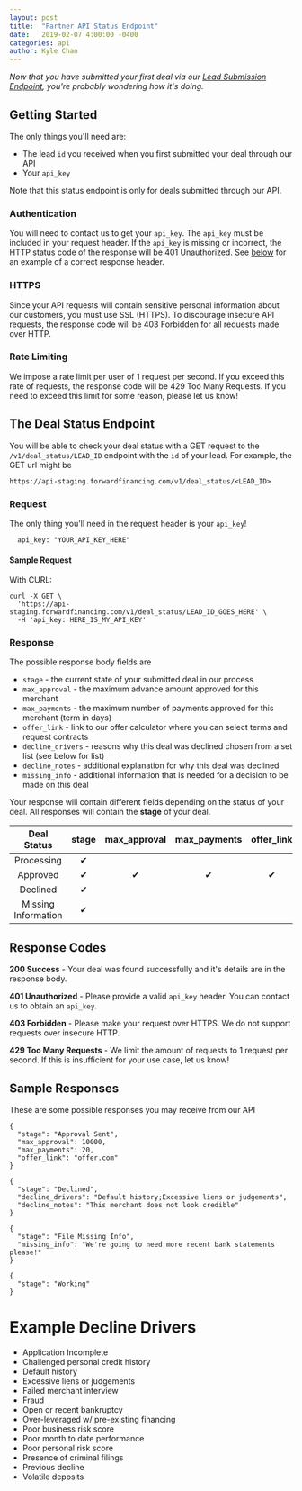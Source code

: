 ```yaml
---
layout: post
title:  "Partner API Status Endpoint"
date:   2019-02-07 4:00:00 -0400
categories: api
author: Kyle Chan
---
```


*Now that you have submitted your first deal via our [Lead Submission Endpoint](http://tech.forwardfinancing.com/api/2017/03/07/using-our-lead-submissions-api.html),
you're probably wondering how it's doing.*

## Getting Started
The only things you'll need are: 
- The lead `id` you received when you first submitted your deal through our API 
- Your `api_key`

Note that this status endpoint is only for deals submitted through our API.

### Authentication

You will need to contact us to get your `api_key`. The `api_key` must be included
in your request header. If the `api_key` is missing or incorrect, 
the HTTP status code of the response will be 401
Unauthorized. See [below](#request) for an example of a correct response header.

### HTTPS

Since your API requests will contain sensitive personal information about our
customers, you must use SSL (HTTPS). To discourage insecure API requests,
the response code will be 403 Forbidden for all requests made over HTTP.

### Rate Limiting

We impose a rate limit per user of 1 request per second. If you exceed this rate
of requests, the response code will be 429 Too Many Requests. If you need to
exceed this limit for some reason, please let us know!

## The Deal Status Endpoint

You will be able to check your deal status with a GET request to the `/v1/deal_status/LEAD_ID` 
endpoint with the `id` of your lead.
For example, the GET url might be

`https://api-staging.forwardfinancing.com/v1/deal_status/<LEAD_ID>`

### Request

The only thing you'll need in the request header is your `api_key`!

```
  api_key: "YOUR_API_KEY_HERE"  
```

#### Sample Request
With CURL: 
```
curl -X GET \
  'https://api-staging.forwardfinancing.com/v1/deal_status/LEAD_ID_GOES_HERE' \
  -H 'api_key: HERE_IS_MY_API_KEY'
```

### Response
The possible response body fields are 
- `stage` - the current state of your submitted deal in our process 
- `max_approval` - the maximum advance amount approved for this merchant
- `max_payments` - the maximum number of payments approved for this merchant (term in days)
- `offer_link` - link to our offer calculator where you can select terms and request contracts
- `decline_drivers` - reasons why this deal was declined chosen from a set list (see below for list)
- `decline_notes` - additional explanation for why this deal was declined 
- `missing_info` - additional information that is needed for a decision to  be made on this deal

Your response will contain different fields depending on the status of your deal.
All responses will contain the **stage** of your deal.

|**Deal Status**|stage  | max_approval   | max_payments  | offer_link  | decline_drivers  | decline_notes  | missing_info |
|:-:|:-:|:-:|:-:|:-:|:-:|:-:|:-:|
| Processing | ✔ |  |  |   |   |   |   |
| Approved  | ✔ | ✔ | ✔ | ✔ |   |   |   |
| Declined  | ✔ |   |   |   | ✔ | ✔ |   |
| Missing Information  | ✔ |   |   |   |   |   | ✔ |

## Response Codes
**200 Success** - Your deal was found successfully and it's details are in the response body.
 
**401 Unauthorized** - Please provide a valid `api_key` header. You can contact us to obtain an `api_key`.

**403 Forbidden** - Please make your request over HTTPS. We do not support requests over insecure HTTP.

**429 Too Many Requests** - We limit the amount of requests to  1 request per second. If this is insufficient for your use case, let us know!

## Sample Responses 
These are some possible responses you may receive from our API
```
{
  "stage": "Approval Sent",
  "max_approval": 10000,
  "max_payments": 20,
  "offer_link": "offer.com"
}
```

```
{
  "stage": "Declined",
  "decline_drivers": "Default history;Excessive liens or judgements",
  "decline_notes": "This merchant does not look credible"
}
```

```
{
  "stage": "File Missing Info",
  "missing_info": "We're going to need more recent bank statements please!"
}
```

```
{
  "stage": "Working"
}
```

# Example Decline Drivers

  - Application Incomplete
  - Challenged personal credit history
  - Default history
  - Excessive liens or judgements
  - Failed merchant interview
  - Fraud
  - Open or recent bankruptcy
  - Over-leveraged w/ pre-existing financing
  - Poor business risk score
  - Poor month to date performance
  - Poor personal risk score
  - Presence of criminal filings
  - Previous decline
  - Volatile deposits

